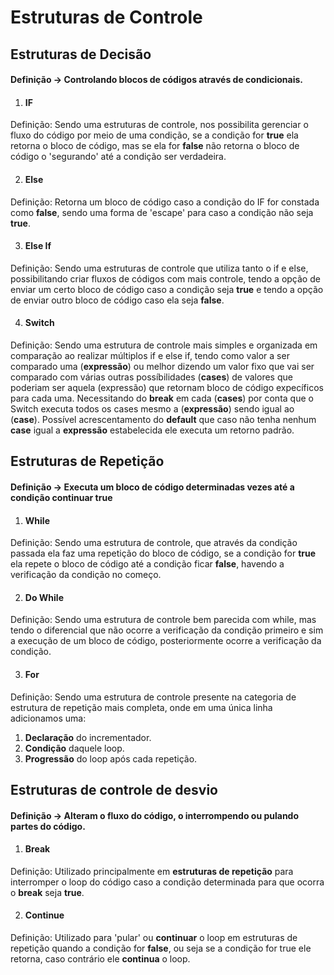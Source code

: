 # Estruturas de Controle

## Estruturas de Decisão
#### Definição -> Controlando blocos de códigos através de condicionais.
1. #### IF <br>
Definição: Sendo uma estruturas de controle, nos possibilita gerenciar o fluxo do código por meio de uma condição, se a condição for **true** ela retorna o bloco de código, mas se ela for **false** não retorna o bloco de código o 'segurando' até a condição ser verdadeira.

2. #### Else <br>
Definição: Retorna um bloco de código caso a condição do IF for constada como **false**, sendo uma forma de 'escape' para caso a condição não seja **true**.

3. #### Else If <br>
Definição: Sendo uma estruturas de controle que utiliza tanto o if e else, possibilitando criar fluxos de códigos com mais controle, tendo a opção de enviar um certo bloco de código caso a condição seja **true** e tendo a opção de enviar outro bloco de código caso ela seja **false**.

4. #### Switch <br>
Definição: Sendo uma estrutura de controle mais simples e organizada em comparação ao realizar múltiplos if e else if, tendo como valor a ser comparado uma (**expressão**) ou melhor dizendo um valor fixo que vai ser comparado com várias outras possíbilidades (**cases**) de valores que poderiam ser aquela (expressão) que retornam bloco de código expecíficos para cada uma.
Necessitando do **break** em cada (**cases**) por conta que o Switch executa todos os cases mesmo a (**expressão**) sendo igual ao (**case**).
Possível acrescentamento do **default** que caso não tenha nenhum **case** igual a **expressão** estabelecida ele executa um retorno padrão.


## Estruturas de Repetição
#### Definição -> Executa um bloco de código determinadas vezes até a condição continuar **true**
1. #### While <br>
Definição: Sendo uma estrutura de controle, que através da condição passada ela faz uma repetição do bloco de código, se a condição for **true** ela repete o bloco de código até a condição ficar **false**, havendo a verificação da condição no começo.

2. #### Do While <br>
Definição: Sendo uma estrutura de controle bem parecida com while, mas tendo o diferencial que não ocorre a verificação da condição primeiro e sim a execução de um bloco de código, posteriormente ocorre a verificação da condição.

3. #### For <br>
Definição: Sendo uma estrutura de controle presente na categoria de estrutura de repetição mais completa, onde em uma única linha adicionamos uma:
1. **Declaração** do incrementador.
2. **Condição** daquele loop.
3. **Progressão** do loop após cada repetição.

## Estruturas de controle de desvio
#### Definição -> Alteram o fluxo do código, o **interrompendo** ou **pulando** partes do código.
1. #### Break <br>
Definição: Utilizado principalmente em **estruturas de repetição** para interromper o loop do código caso a condição determinada para que ocorra o **break** seja **true**.

2. #### Continue <br>
Definição: Utilizado para 'pular' ou **continuar** o loop em estruturas de repetição quando a condição for **false**, ou seja se a condição for true ele retorna, caso contrário ele **continua** o loop.
